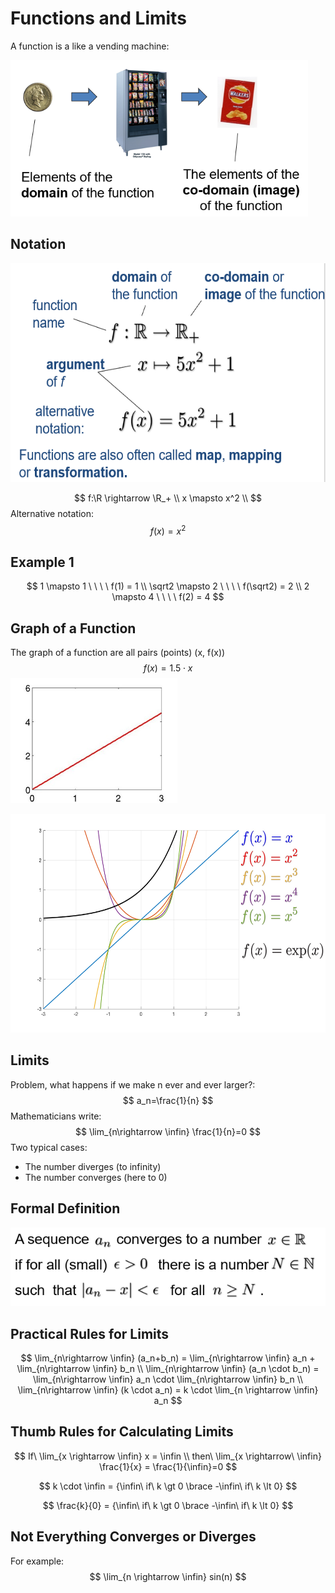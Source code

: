 # Functions and Limits

A function is a like a vending machine:

<img src="images/function-1.PNG" height=250>

## Notation

<img src="images/function-notation.PNG" height=350>


$$
f:\R \rightarrow \R_+ \\
x \mapsto x^2 \\
$$
Alternative notation:
$$
f(x)=x^2
$$


## Example 1

$$
1 \mapsto 1 \ \ \ \ f(1) = 1 \\
\sqrt2 \mapsto 2 \ \ \ \ f(\sqrt2) = 2 \\
2 \mapsto 4 \ \ \ \ f(2) = 4
$$



## Graph of a Function

The graph of a function are all pairs (points) (x, f(x))
$$
f(x)=1.5 \cdot x
$$
<img src="images/function-2.JPG" height=200>



<img src="images/function-3.PNG" height=350>



## Limits

Problem, what happens if we make n ever and ever larger?:
$$
a_n=\frac{1}{n}
$$
Mathematicians write:
$$
\lim_{n\rightarrow \infin} \frac{1}{n}=0
$$
Two typical cases:

* The number diverges (to infinity)
* The number converges (here to 0)



## Formal Definition

<img src="images/function-4.PNG">



## Practical Rules for Limits

$$
\lim_{n\rightarrow \infin} (a_n+b_n) = \lim_{n\rightarrow \infin} a_n + \lim_{n\rightarrow \infin} b_n 
\\
\lim_{n\rightarrow \infin} (a_n \cdot b_n) = \lim_{n\rightarrow \infin} a_n \cdot \lim_{n\rightarrow \infin} b_n 
\\
\lim_{n\rightarrow \infin} (k \cdot a_n) = k \cdot \lim_{n \rightarrow \infin} a_n
$$



## Thumb Rules for Calculating Limits

$$
If\ \lim_{x \rightarrow \infin} x = \infin \\
then\ \lim_{x \rightarrow\ \infin} \frac{1}{x} = \frac{1}{\infin}=0
$$

$$
k \cdot \infin = {\infin\ if\ k \gt 0 \brace -\infin\ if\ k \lt 0}
$$

$$
\frac{k}{0} = {\infin\ if\ k \gt 0 \brace -\infin\ if\ k \lt 0}
$$



## Not Everything Converges or Diverges

For example:
$$
\lim_{n \rightarrow \infin} sin(n)
$$
